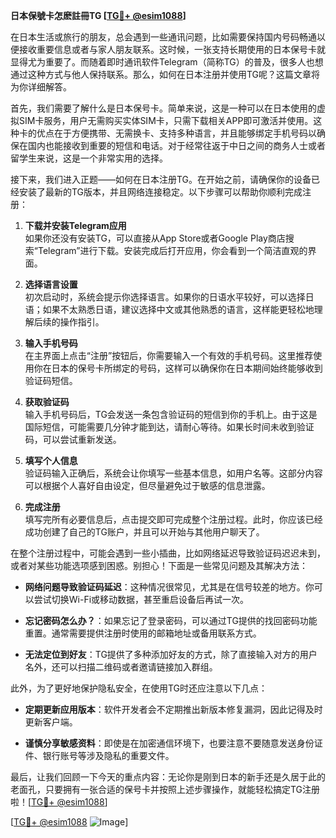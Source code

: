 **日本保號卡怎麽註冊TG [[TG💪+ @esim1088](https://t.me/s/esim1088)]**

在日本生活或旅行的朋友，总会遇到一些通讯问题，比如需要保持国内号码畅通以便接收重要信息或者与家人朋友联系。这时候，一张支持长期使用的日本保号卡就显得尤为重要了。而随着即时通讯软件Telegram（简称TG）的普及，很多人也想通过这种方式与他人保持联系。那么，如何在日本注册并使用TG呢？这篇文章将为你详细解答。

首先，我们需要了解什么是日本保号卡。简单来说，这是一种可以在日本使用的虚拟SIM卡服务，用户无需购买实体SIM卡，只需下载相关APP即可激活并使用。这种卡的优点在于方便携带、无需换卡、支持多种语言，并且能够绑定手机号码以确保在国内也能接收到重要的短信和电话。对于经常往返于中日之间的商务人士或者留学生来说，这是一个非常实用的选择。

接下来，我们进入正题——如何在日本注册TG。在开始之前，请确保你的设备已经安装了最新的TG版本，并且网络连接稳定。以下步骤可以帮助你顺利完成注册：

1. **下载并安装Telegram应用**  
   如果你还没有安装TG，可以直接从App Store或者Google Play商店搜索“Telegram”进行下载。安装完成后打开应用，你会看到一个简洁直观的界面。

2. **选择语言设置**  
   初次启动时，系统会提示你选择语言。如果你的日语水平较好，可以选择日语；如果不太熟悉日语，建议选择中文或其他熟悉的语言，这样能更轻松地理解后续的操作指引。

3. **输入手机号码**  
   在主界面上点击“注册”按钮后，你需要输入一个有效的手机号码。这里推荐使用你在日本的保号卡所绑定的号码，这样可以确保你在日本期间始终能够收到验证码短信。

4. **获取验证码**  
   输入手机号码后，TG会发送一条包含验证码的短信到你的手机上。由于这是国际短信，可能需要几分钟才能到达，请耐心等待。如果长时间未收到验证码，可以尝试重新发送。

5. **填写个人信息**  
   验证码输入正确后，系统会让你填写一些基本信息，如用户名等。这部分内容可以根据个人喜好自由设定，但尽量避免过于敏感的信息泄露。

6. **完成注册**  
   填写完所有必要信息后，点击提交即可完成整个注册过程。此时，你应该已经成功创建了自己的TG账户，并且可以开始与其他用户聊天了。

在整个注册过程中，可能会遇到一些小插曲，比如网络延迟导致验证码迟迟未到，或者对某些功能选项感到困惑。别担心！下面是一些常见问题及其解决方法：

- **网络问题导致验证码延迟**：这种情况很常见，尤其是在信号较差的地方。你可以尝试切换Wi-Fi或移动数据，甚至重启设备后再试一次。
  
- **忘记密码怎么办？**：如果忘记了登录密码，可以通过TG提供的找回密码功能重置。通常需要提供注册时使用的邮箱地址或备用联系方式。

- **无法定位到好友**：TG提供了多种添加好友的方式，除了直接输入对方的用户名外，还可以扫描二维码或者邀请链接加入群组。

此外，为了更好地保护隐私安全，在使用TG时还应注意以下几点：

- **定期更新应用版本**：软件开发者会不定期推出新版本修复漏洞，因此记得及时更新客户端。
  
- **谨慎分享敏感资料**：即使是在加密通信环境下，也要注意不要随意发送身份证件、银行账号等涉及隐私的重要文件。

最后，让我们回顾一下今天的重点内容：无论你是刚到日本的新手还是久居于此的老面孔，只要拥有一张合适的保号卡并按照上述步骤操作，就能轻松搞定TG注册啦！[[TG💪+ @esim1088](https://t.me/s/esim1088)]

[[TG💪+ @esim1088](https://t.me/s/esim1088) ![Image](https://i.postimg.cc/4NQfJmqS/Snipaste-2025-05-13-00-14-12.png)]